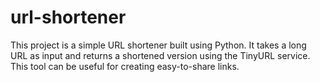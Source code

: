 # url-shortener
This project is a simple URL shortener built using Python. It takes a long URL as input and returns a shortened version using the TinyURL service. This tool can be useful for creating easy-to-share links.
